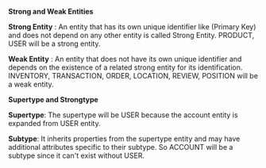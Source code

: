 **Strong and Weak Entities**

**Strong Entity** : An entity that has its own unique identifier like (Primary Key) and
does not depend on any other entity is called Strong Entity. PRODUCT, USER will be a strong entity.

**Weak Entity** : An entity that does not have its own unique identifier and depends on
the existence of a related strong entity for its identification. INVENTORY, TRANSACTION, ORDER, LOCATION, REVIEW, POSITION will be a weak entity.

**Supertype and Strongtype**

**Supertype**: The supertype will be USER because the account entity is expanded from USER entity.

**Subtype**: It inherits properties from the supertype entity
and may have additional attributes specific to their subtype. So ACCOUNT will be a subtype since it can't exist
without USER.














